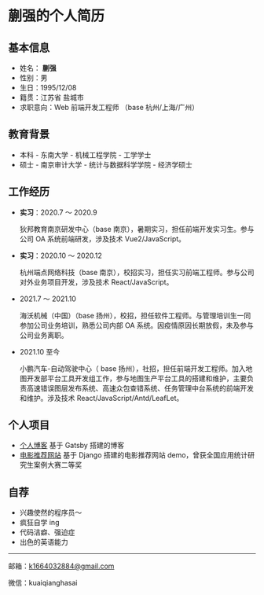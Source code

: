# 蒯强的个人简历

## 基本信息

- 姓名： **蒯强**
- 性别：男
- 生日：1995/12/08
- 籍贯：江苏省 盐城市
- 求职意向：Web 前端开发工程师 （base 杭州/上海/广州）

## 教育背景

- 本科 - 东南大学 - 机械工程学院 - 工学学士
- 硕士 - 南京审计大学 - 统计与数据科学学院 - 经济学硕士

## 工作经历

- **实习**：2020.7 ～ 2020.9

  狄邦教育南京研发中心（base 南京），暑期实习，担任前端开发实习生。参与公司 OA 系统前端研发，涉及技术 Vue2/JavaScript。

- **实习**：2020.10 ～ 2020.12

  杭州端点网络科技（base 南京），校招实习，担任实习前端工程师。参与公司对外业务项目开发，涉及技术 React/JavaScript。

- 2021.7 ～ 2021.10

  海沃机械（中国）（base 扬州），校招，担任软件工程师。与管理培训生一同参加公司业务培训，熟悉公司内部 OA 系统。因疫情原因长期放假，未及参与公司业务离职。

- 2021.10 至今

  小鹏汽车-自动驾驶中心（ base 扬州），社招，担任前端开发工程师。加入地图开发部平台工具开发组工作，参与地图生产平台工具的搭建和维护，主要负责高速错误图层发布系统、高速众包查错系统、任务管理中台系统的前端开发和维护。涉及技术 React/JavaScript/Antd/LeafLet。

## 个人项目

- [个人博客](https://blog.louisk.xyz) 基于 Gatsby 搭建的博客
- [电影推荐网站](http://louisk.top:8000) 基于 Django 搭建的电影推荐网站 demo，曾获全国应用统计研究生案例大赛二等奖

## 自荐

- 兴趣使然的程序员～
- 疯狂自学 ing
- 代码洁癖、强迫症
- 出色的英语能力

---

邮箱：k1664032884@gmail.com

微信：kuaiqianghasai

